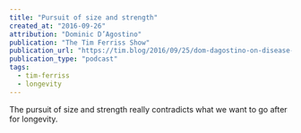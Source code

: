 ```yaml
---
title: "Pursuit of size and strength"
created_at: "2016-09-26"
attribution: "Dominic D’Agostino"
publication: "The Tim Ferriss Show"
publication_url: "https://tim.blog/2016/09/25/dom-dagostino-on-disease-prevention-cancer-and-living-longer/"
publication_type: "podcast"
tags:
  - tim-ferriss
  - longevity
---
```


The pursuit of size and strength really contradicts what we want to go after for longevity.
